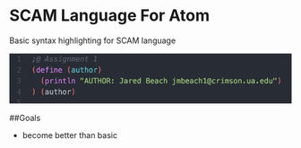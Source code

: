 # SCAM Language For Atom

Basic syntax highlighting for SCAM language
<div>
<img src="https://raw.githubusercontent.com/jmbeach/language-scam/master/images/example.png" alt="example" width="600px"/>
</div>

##Goals
* become better than basic
